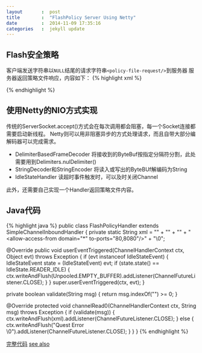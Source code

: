 ```yaml
---
layout       :  post
title        :  "FlashPolicy Server Using Netty"
date         :  2014-11-09 17:35:16
categories   :  jekyll update
---
```

## Flash安全策略
客户端发送字符串以`NULL`结尾的请求字符串`<policy-file-request/>`到服务器
服务器返回策略文件响应，内容如下：
{% highlight xml %}
<?xml version="1.0"?> 
<!DOCTYPE cross-domain-policy SYSTEM "/xml/dtds/cross-domain-policy.dtd">
<!-- Policy file for xmlsocket://socks.example.com --> 
<cross-domain-policy> 
<!-- This is a master-policy file --> 
  <site-control permitted-cross-domain-policies="master-only"/> 
  <!-- Instead of setting to-ports="*", administrators can use ranges and commas --> 
  <!-- This will allow access to ports 123, 456, 457, and 458 --> 
  <allow-access-from domain="swf.example.com" to-ports="123,456-458" /> 
</cross-domain-policy> 
{% endhighlight %}

## 使用Netty的NIO方式实现
传统的ServerSocket.accept()方式会在每次调用都会阻塞，每一个Socket连接都需要启动新线程。
Netty则可以用非阻塞异步的方式处理请求，而且自带大部分编解码器可以完成需求。
* DelimiterBasedFrameDecoder 将接收到的ByteBuf按指定分隔符分割，此处需要用到Delimiters.nulDelimiter()
* StringDecoder和StringEncoder 将读入或写出的ByteBUf解编码为String
* IdleStateHandler 读超时事件触发时，可以及时关闭Channel

此外，还需要自己实现一个Handler返回策略文件内容。

## Java代码
{% highlight java %}
public class FlashPolicyHandler  extends SimpleChannelInboundHandler<String> {
  private static String xml = "<?xml version=\"1.0\"?>" +
    "<!DOCTYPE cross-domain-policy SYSTEM \"/xml/dtds/cross-domain-policy.dtd\">" +
    "<cross-domain-policy>"
    + "<allow-access-from domain=\"*\" to-ports=\"80,8080\"/>"
    + "</cross-domain-policy>\0";


  @Override
  public void userEventTriggered(ChannelHandlerContext ctx, Object evt) throws Exception {
    if (evt instanceof IdleStateEvent) {
      IdleStateEvent state = (IdleStateEvent) evt;
      if (state.state() == IdleState.READER_IDLE) {
        ctx.writeAndFlush(Unpooled.EMPTY_BUFFER).addListener(ChannelFutureListener.CLOSE);
      }
    }
    super.userEventTriggered(ctx, evt);
  }

  private boolean validate(String msg) {
    return msg.indexOf("<policy-file-request/>") >= 0;
  }

  @Override
  protected void channelRead0(ChannelHandlerContext ctx, String msg) throws Exception {
    if (validate(msg)) {
      ctx.writeAndFlush(xml).addListener(ChannelFutureListener.CLOSE);
    } else {
      ctx.writeAndFlush("Quest Error \0").addListener(ChannelFutureListener.CLOSE);
    }
  }
}
{% endhighlight %}

[完整代码](https://github.com/Alwayswithme/FlashPolicyServer)
[see also](http://www.adobe.com/devnet/flashplayer/articles/socket_policy_files.html)
